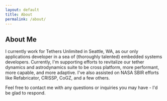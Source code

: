 ```yaml
---
layout: default
title: About
permalink: /about/
---
```


## About Me

I currently work for Tethers Unlimited in Seattle, WA, as our only applications developer in a sea of (thoroughly talented)
embedded systems developers. Currently, I'm supporting efforts to revitalize our tether dynamics and astrodynamics suite
to be cross platform, more performant, more capable, and more adaptive. I've also assisted on NASA SBIR efforts like Refabricator,
CRISSP, CoGZ, and a few others.

Feel free to contact me with any questions or inquiries you may have - I'd be glad to respond.